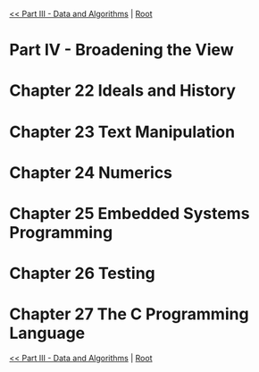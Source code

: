 [<< Part III - Data and Algorithms](part3.md) | [Root](index.md)

Part IV - Broadening the View
===

# Chapter 22 Ideals and History

# Chapter 23 Text Manipulation

# Chapter 24 Numerics

# Chapter 25 Embedded Systems Programming

# Chapter 26 Testing

# Chapter 27 The C Programming Language

[<< Part III - Data and Algorithms](part3.md) | [Root](index.md)
